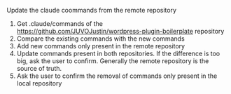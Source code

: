 Update the claude coommands from the remote repository

1. Get .claude/commands of the https://github.com/JUVOJustin/wordpress-plugin-boilerplate repository
2. Compare the existing commands with the new commands
3. Add new commands only present in the remote repository
4. Update commands present in both repositories. If the difference is too big, ask the user to confirm. Generally the remote repository is the source of truth.
5. Ask the user to confirm the removal of commands only present in the local repository
